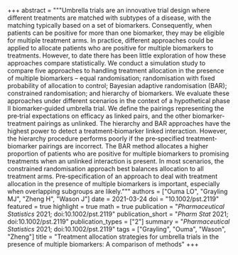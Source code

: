 +++
abstract = """Umbrella trials are an innovative trial design where different treatments are matched with subtypes of a disease, with the matching typically based on a set of biomarkers. Consequently, when patients can be positive for more than one biomarker, they may be eligible for multiple treatment arms. In practice, different approaches could be applied to allocate patients who are positive for multiple biomarkers to treatments. However, to date there has been little exploration of how these approaches compare statistically. We conduct a simulation study to compare five approaches to handling treatment allocation in the presence of multiple biomarkers – equal randomisation; randomisation with fixed probability of allocation to control; Bayesian adaptive randomisation (BAR); constrained randomisation; and hierarchy of biomarkers. We evaluate these approaches under different scenarios in the context of a hypothetical phase II biomarker‐guided umbrella trial. We define the pairings representing the pre‐trial expectations on efficacy as linked pairs, and the other biomarker‐treatment pairings as unlinked. The hierarchy and BAR approaches have the highest power to detect a treatment‐biomarker linked interaction. However, the hierarchy procedure performs poorly if the pre‐specified treatment‐biomarker pairings are incorrect. The BAR method allocates a higher proportion of patients who are positive for multiple biomarkers to promising treatments when an unlinked interaction is present. In most scenarios, the constrained randomisation approach best balances allocation to all treatment arms. Pre‐specification of an approach to deal with treatment allocation in the presence of multiple biomarkers is important, especially when overlapping subgroups are likely."""
authors = ["Ouma LO", "Grayling MJ", "Zheng H", "Wason J"]
date = 2021-03-24
doi = "10.1002/pst.2119"
featured = true
highlight = true
math = true
publication = "*Pharmaceutical Statistics* 2021; doi:10.1002/pst.2119"
publication_short = "*Pharm Stat* 2021; doi:10.1002/pst.2119"
publication_types = ["2"]
summary = "*Pharmaceutical Statistics* 2021; doi:10.1002/pst.2119"
tags = ["Grayling", "Ouma", "Wason", "Zheng"]
title = "Treatment allocation strategies for umbrella trials in the presence of multiple biomarkers: A comparison of methods"
+++

